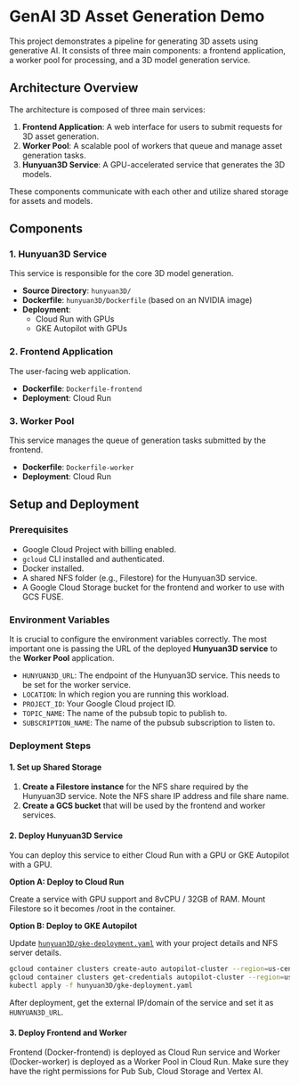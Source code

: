 # GenAI 3D Asset Generation Demo

This project demonstrates a pipeline for generating 3D assets using generative AI. It consists of three main components: a frontend application, a worker pool for processing, and a 3D model generation service.

## Architecture Overview

The architecture is composed of three main services:

1.  **Frontend Application**: A web interface for users to submit requests for 3D asset generation.
2.  **Worker Pool**: A scalable pool of workers that queue and manage asset generation tasks.
3.  **Hunyuan3D Service**: A GPU-accelerated service that generates the 3D models.

These components communicate with each other and utilize shared storage for assets and models.

## Components

### 1. Hunyuan3D Service

This service is responsible for the core 3D model generation.

-   **Source Directory**: `hunyuan3D/`
-   **Dockerfile**: `hunyuan3D/Dockerfile` (based on an NVIDIA image)
-   **Deployment**:
    -   Cloud Run with GPUs
    -   GKE Autopilot with GPUs

### 2. Frontend Application

The user-facing web application.

-   **Dockerfile**: `Dockerfile-frontend`
-   **Deployment**: Cloud Run

### 3. Worker Pool

This service manages the queue of generation tasks submitted by the frontend.

-   **Dockerfile**: `Dockerfile-worker`
-   **Deployment**: Cloud Run

## Setup and Deployment

### Prerequisites

-   Google Cloud Project with billing enabled.
-   `gcloud` CLI installed and authenticated.
-   Docker installed.
-   A shared NFS folder (e.g., Filestore) for the Hunyuan3D service.
-   A Google Cloud Storage bucket for the frontend and worker to use with GCS FUSE.

### Environment Variables

It is crucial to configure the environment variables correctly. The most important one is passing the URL of the deployed **Hunyuan3D service** to the **Worker Pool** application.

-   `HUNYUAN3D_URL`: The endpoint of the Hunyuan3D service. This needs to be set for the worker service.
-   `LOCATION`: In which region you are running this workload.
-   `PROJECT_ID`: Your Google Cloud project ID.
-   `TOPIC_NAME`: The name of the pubsub topic to publish to.
-   `SUBSCRIPTION_NAME`: The name of the pubsub subscription to listen to.


### Deployment Steps

#### 1. Set up Shared Storage

1.  **Create a Filestore instance** for the NFS share required by the Hunyuan3D service. Note the NFS share IP address and file share name.
2.  **Create a GCS bucket** that will be used by the frontend and worker services.

#### 2. Deploy Hunyuan3D Service

You can deploy this service to either Cloud Run with a GPU or GKE Autopilot with a GPU.

**Option A: Deploy to Cloud Run**

Create a service with GPU support and 8vCPU / 32GB of RAM. Mount Filestore so it becomes /root in the container.

**Option B: Deploy to GKE Autopilot**

Update [`hunyuan3D/gke-deployment.yaml`](hunyuan3D/gke-deployment.yaml:1) with your project details and NFS server details.

```bash
gcloud container clusters create-auto autopilot-cluster --region=us-central1
gcloud container clusters get-credentials autopilot-cluster --region=us-central1
kubectl apply -f hunyuan3D/gke-deployment.yaml
```

After deployment, get the external IP/domain of the service and set it as `HUNYUAN3D_URL`.

#### 3. Deploy Frontend and Worker

Frontend (Docker-frontend) is deployed as Cloud Run service and Worker (Docker-worker) is deployed as a Worker Pool in Cloud Run. Make sure they have
the right permissions for Pub Sub, Cloud Storage and Vertex AI.

